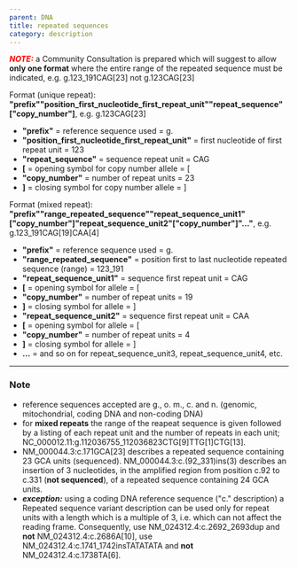 ```yaml
---
parent: DNA
title: repeated sequences
category: description
---
```


<font color="#FF0000">_**NOTE:**_</font> a Community Consultation is prepared which will suggest to allow **only one format** where the entire range of the repeated sequence must be indicated, e.g. g.123\_191CAG[23] not g.123CAG[23]

Format (unique repeat):   **"prefix""position_first_nucleotide_first_repeat_unit""repeat_sequence"["copy_number"]**,  e.g. g.123CAG[23]

*	**"prefix"**  =  reference sequence used  =  g.<br>
*	**"position_first_nucleotide_first_repeat_unit"**  =  first nucleotide of first repeat unit  =  123<br>
*	**"repeat_sequence"**  =  sequence repeat unit  =  CAG<br>
*	**[**  =  opening symbol for copy number allele  =  [<br>
*	**"copy_number"**  =  number of repeat units  =  23<br>
*	**]**  =  closing symbol for copy number allele  =  ]

Format (mixed repeat):   **"prefix""range_repeated_sequence""repeat_sequence_unit1"["copy_number"]"repeat_sequence_unit2"["copy_number"]"..."**,  e.g. g.123\_191CAG[19]CAA[4]

*	**"prefix"**  =  reference sequence used  =  g.<br>
*	**"range_repeated_sequence"**  =  position first to last nucleotide repeated sequence (range)   =  123_191<br>
*	**"repeat_sequence_unit1"**  =  sequence first repeat unit  =  CAG<br>
*	**[**  =  opening symbol for allele  =  [<br>
*	**"copy_number"**  =  number of repeat units  =  19<br>
*	**]**  =  closing symbol for allele  =  ]
*	**"repeat_sequence_unit2"**  =  sequence first repeat unit  =  CAA<br>
*	**[**  =  opening symbol for allele  =  [<br>
*	**"copy_number"**  =  number of repeat units  =  4<br>
*	**]**  =  closing symbol for allele  =  ]
*	**...**  =  and so on for repeat_sequence_unit3, repeat_sequence_unit4, etc.

---

### Note

*	reference sequences accepted are g., o. m., c. and n. (genomic, mitochondrial, coding DNA and non-coding DNA)
*	for **mixed repeats** the range of the reapeat sequence is given followed by a listing of each repeat unit and the number of repeats in each unit; NC\_000012.11:g.112036755\_112036823CTG[9]TTG[1]CTG[13].
*	NM\_000044.3:c.171GCA[23] describes a repeated sequence containing 23 GCA units (sequenced). NM\_000044.3:c.(92_331)ins(3) describes an insertion of 3 nucleotides, in the amplified region from position c.92 to c.331 (**not sequenced**), of a repeated sequence containing 24 GCA units.
*	_**exception:**_ using a coding DNA reference sequence ("c." description) a Repeated sequence variant description can be used only for repeat units with a length which is a multiple of 3, i.e. which can not affect the reading frame. Consequently, use NM\_024312.4:c.2692_2693dup and **not** NM\_024312.4:c.2686A[10], use NM\_024312.4:c.1741\_1742insTATATATA and **not** NM\_024312.4:c.1738TA[6].
